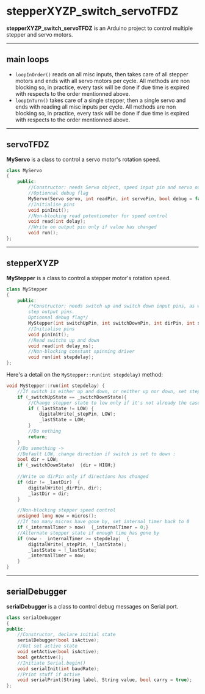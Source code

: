 # stepperXYZP_switch_servoTFDZ

**stepperXYZP_switch_servoTFDZ** is an Arduino project to control multiple stepper and servo motors.

---
## main loops
- ```loopInOrder()``` reads on all misc inputs, then takes care of all stepper motors and ends with all servo motors per cycle. All methods are non blocking so, in practice, every task will be done if due time is expired with respects to the order mentionned above.
- ```loopInTurn()``` takes care of a single stepper, then a single servo and ends with reading all misc inputs per cycle. All methods are non blocking so, in practice, every task will be done if due time is expired with respects to the order mentionned above.
---
## servoTFDZ 

**MyServo** is a class to control a servo motor's rotation speed.
```c++
class MyServo
{
    public:
        //Constructor: needs Servo object, speed input pin and servo output pin
        //Optionnal debug flag
        MyServo(Servo servo, int readPin, int servoPin, bool debug = false);
        //Initialise pins
        void pinInit();
        //Non-blocking read potentiometer for speed control
        void read(int delay);
        //Write on output pin only if value has changed
        void run();
};

```

---

## stepperXYZP

**MyStepper** is a class to control a stepper motor's rotation speed.
```c++
class MyStepper
{
    public:
        /*Constructor: needs switch up and switch down input pins, as well as the stepper's direction and
        step output pins.
        Optionnal debug flag*/
        MyStepper(int switchUpPin, int switchDownPin, int dirPin, int stepPin, bool debug = false);
        //Initialise pins
        void pinInit();
        //Read switchs up and down
        void read(int delay_ms);
        //Non-blocking constant spinning driver
        void run(int stepdelay);
};
```
Here's a detail on the ```MyStepper::run(int stepdelay)``` method:
```c++
void MyStepper::run(int stepdelay) {
    //If switch is either up and down, or neither up nor down, set step pin to LOW and do nothing
    if (_switchUpState == _switchDownState){
        //Change stepper state to low only if it's not already the case
        if (_lastState != LOW) {
            digitalWrite(_stepPin, LOW);
            _lastState = LOW;
        }
        //Do nothing
        return;
    }
    //Do something ->
    //Default LOW, change direction if switch is set to down :
    bool dir = LOW;
    if (_switchDownState)  {dir = HIGH;}
    
    //Write on dirPin only if directions has changed
    if (dir != _lastDir)  {
        digitalWrite(_dirPin, dir);
        _lastDir = dir;
    }

    //Non-blocking stepper speed control
    unsigned long now = micros();
    //If too many micros have gone by, set internal timer back to 0
    if (_internalTimer > now)  {_internalTimer = 0;}
    //Alternate stepper state if enough time has gone by
    if (now - _internalTimer >= stepdelay)  {
        digitalWrite(_stepPin, !_lastState);
        _lastState = !_lastState;
        _internalTimer = now;
    }
}

```
---

## serialDebugger

**serialDebugger** is a class to control debug messages on Serial port.
```c++
class serialDebugger
{
public:
    //Constructor, declare initial state
    serialDebugger(bool isActive);
    //Get set active state
    void setActive(bool isActive);
    bool getActive();
    //Initiate Serial.begin()
    void serialInit(int baudRate);
    //Print stuff if active
    void serialPrint(String label, String value, bool carry = true);
};
```
